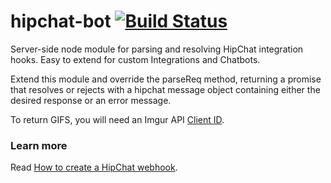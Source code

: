 # hipchat-bot [![Build Status](https://travis-ci.org/chrisdevwords/hipchat-bot.svg?branch=master)](https://travis-ci.org/chrisdevwords/hipchat-bot)
Server-side node module for parsing and resolving HipChat integration hooks. Easy to extend for custom Integrations and Chatbots.

Extend this module and override the parseReq method, returning a promise that resolves or rejects with a hipchat message object containing either the desired response or an error message.

To return GIFS, you will need an Imgur API [Client ID](https://api.imgur.com/oauth2/addclient).

### Learn more
Read [How to create a HipChat webhook](https://www.hipchat.com/docs/apiv2/method/create_webhook).
